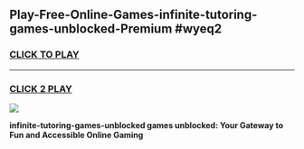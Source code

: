 
## Play-Free-Online-Games-infinite-tutoring-games-unblocked-Premium #wyeq2
<h3>
<a href="https://premium.freeplayer.one?title=infinite-tutoring-games-unblocked&ref=8M">CLICK TO PLAY</a></h3>
<hr>

<h3>
<a href="https://premium.freeplayer.one?title=infinite-tutoring-games-unblocked&ref=8M">CLICK 2 PLAY</a>
  
</h3>

<a href="https://premium.freeplayer.one?title=infinite-tutoring-games-unblocked&ref=8M"><img src="https://clearcache.store/games.png"></a>


**infinite-tutoring-games-unblocked games unblocked: Your Gateway to Fun and Accessible Online Gaming**

